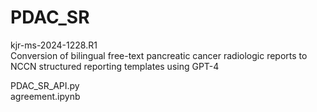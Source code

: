 # PDAC_SR
kjr-ms-2024-1228.R1  
Conversion of bilingual free-text pancreatic cancer radiologic reports to NCCN structured reporting templates using GPT-4  

PDAC_SR_API.py  
agreement.ipynb  
